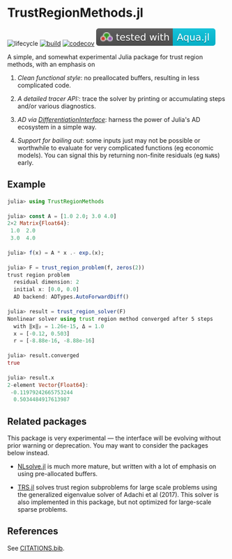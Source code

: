 # TrustRegionMethods.jl

![lifecycle](https://img.shields.io/badge/lifecycle-maturing-blue.svg)
[![build](https://github.com/tpapp/TrustRegionMethods.jl/workflows/CI/badge.svg)](https://github.com/tpapp/TrustRegionMethods.jl/actions?query=workflow%3ACI)
[![codecov](https://codecov.io/github/tpapp/TrustRegionMethods.jl/graph/badge.svg?token=Tds39dbcz1)](https://codecov.io/github/tpapp/TrustRegionMethods.jl)
[![Aqua QA](https://raw.githubusercontent.com/JuliaTesting/Aqua.jl/master/badge.svg)](https://github.com/JuliaTesting/Aqua.jl)

A simple, and somewhat experimental Julia package for trust region methods, with an emphasis on

1. *Clean functional style*: no preallocated buffers, resulting in less complicated code.

2. *A detailed tracer API:*: trace the solver by printing or accumulating steps and/or various diagnostics.

3. *AD via [DifferentiationInterface](https://juliadiff.org/DifferentiationInterface.jl/DifferentiationInterface/stable/)*:
   harness the power of Julia's AD ecosystem in a simple way.

4. *Support for bailing out*: some inputs just may not be possible or worthwhile to evaluate for very complicated functions (eg economic models). You can signal this by returning non-finite residuals (eg `NaN`s) early.

## Example

```julia
julia> using TrustRegionMethods

julia> const A = [1.0 2.0; 3.0 4.0]
2×2 Matrix{Float64}:
 1.0  2.0
 3.0  4.0

julia> f(x) = A * x .- exp.(x);

julia> F = trust_region_problem(f, zeros(2))
trust region problem
  residual dimension: 2
  initial x: [0.0, 0.0]
  AD backend: ADTypes.AutoForwardDiff()

julia> result = trust_region_solver(F)
Nonlinear solver using trust region method converged after 5 steps
  with ‖x‖₂ = 1.26e-15, Δ = 1.0
  x = [-0.12, 0.503]
  r = [-8.88e-16, -8.88e-16]

julia> result.converged
true

julia> result.x
2-element Vector{Float64}:
 -0.11979242665753244
  0.5034484917613987
```

## Related packages

This package is very experimental — the interface will be evolving without prior warning or deprecation. You may want to consider the packages below instead.

- [NLsolve.jl](https://github.com/JuliaNLSolvers/NLsolve.jl) is much more mature, but written with a lot of emphasis on using pre-allocated buffers.

- [TRS.jl](https://github.com/oxfordcontrol/TRS.jl) solves trust region subproblems for large scale problems using the generalized eigenvalue solver of Adachi et al (2017). This solver is also implemented in this package, but not optimized for large-scale sparse problems.

## References

See [CITATIONS.bib](CITATIONS.bib).
